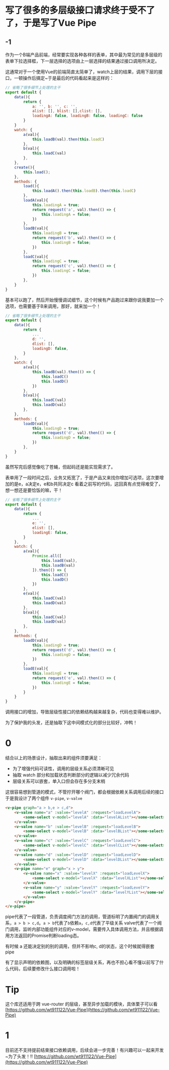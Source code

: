 # 写了很多的多层级接口请求终于受不了了，于是写了Vue Pipe

## -1
作为一个B端产品前端，经常要实现各种各样的表单，其中最为常见的是多层级的表单下拉选择框，下一层选择的选项由上一层选择的结果通过接口调用所决定。

这通常对于一个使用Vue的前端简直太简单了，watch上层的结果，调用下层的接口，一顿操作后搞定~于是最后的代码看起来是这样的：
```javascript
// 省略了很多细节上处理的主干
export default {
    data(){
        return {
            a: '', b: '', c: '',
            alist: [], blist: [],clist: [],
            loadingA: false, loadingB: false, loadingC: false
        }
    }
    watch: {
        a(val){
            this.loadB(val).then(this.loadC)
        },
        b(val){
            this.loadC(val)
        },
    },
    create(){
        this.load();
    },
    methods: {
        load(){
            this.loadA().then(this.loadB).then(this.loadC)
        },  
        loadA(val){
            this.loadingA = true;
            return request('a', val).then(() => {
                this.loadingA = false;
            })
        },
        loadB(val){
            this.loadingB = true;
            return request('b', val).then(() => {
                this.loadingB = false;
            })
        },
        loadC(val){
            this.loadingC = true;
            return request('c', val).then(() => {
                this.loadingC = false;
            })
        },
    }
}
```
基本可以跑了，然后开始慢慢调试细节，这个时候有产品跑过来跟你说我要加一个选项，也需要基于B来调用，那好，就来加一个！

```javascript
// 省略了很多细节上处理的主干
export default {
    data(){
        return {
            ... 
            d: '',
            dlist: [],
            loadingD: false,
        }
    },
    watch: {
        a(val){
            this.loadB(val).then(() => {
                this.loadC()
                this.loadD()
            })
        },
        b(val){
            this.loadC(val)
            this.loadD(val)
        },
    },
    methods: {
        loadD(val){
            this.loadingD = true;
            return request('d', val).then(() => {
                this.loadingD = false;
            })
        },
    }
}

```
虽然写完后感觉像吃了苍蝇，但起码还是能实现需求了。

表单用了一段时间之后，业务又拓宽了，于是产品又来找你增加可选项，这次要增加的是e，a决定e，e和b共同决定c
看着之前写的代码，这回真有点觉得难受了，想一想还是要恰饭的嘛，干！

```javascript
// 省略了很多细节上处理的主干
export default {
    data(){
        return {
            ... 
            e: '',
            elist: [],
            loadingE: false,
        }
    },
    watch: {
        a(val){
            Promise.all([
                this.loadE(val), 
                this.loadB(val)
            ]).then(() => {
                this.loadC()
                this.loadD()
            })
        },
        e(val){
            this.loadC(val)
            this.loadD(val)
        },
        b(val){
            this.loadC(val)
            this.loadD(val)
        },
    },
    methods: {
        loadD(val){
            this.loadingD = true;
            return request('d', val).then(() => {
                this.loadingD = false;
            })
        },
        loadE(val){
            this.loadingE = true;
            return request('e', val).then(() => {
                this.loadingE = false;
            })
        }
    }
}

```
调用接口的增加，导致层级性接口的依赖结构越来越复杂，代码也变得难以维护。

为了保护我的头发，还是抽取下这中间模式化的部分比较好，冲鸭！

# 0
结合以上的场景设计，抽取出来的组件须要满足：
+ 为了增强代码可读性，调用的层级关系必须清晰可见
+ 抽取 watch 部分和加载状态判断部分的逻辑以减少冗余代码
+ 层级关系可以嵌套，单入口但会存在多分支末梢

这很容易想到管道的模式，不管拧开哪个阀门，都会根据依赖关系调用后续的接口
于是我设计了两个组件 ```v-pipe```, ```v-valve```
```html
<v-pipe graph="a > b,e > c,d">
    <v-valve name="a" :valve="levelA" :request="loadLevelA">
        <some-select v-model="levelA" :data="levelAList"></some-select>
    </v-valve>
    <v-valve name="b" :valve="levelB" :request="loadLevelB">
        <some-select v-model="levelB" :data="levelBList"></some-select>
    </v-valve>
    <v-valve name="c" :valve="levelC" :request="loadLevelC">
        <some-select v-model="levelC" :data="levelCList"></some-select>
    </v-valve>
    <v-valve name="d" :valve="levelD" :request="loadLevelD">
        <some-select v-model="levelD" :data="levelDList"></some-select>
    </v-valve>
    <v-pipe name="e" graph="x > y">
        <v-valve name="x" :valve="levelX" :request="loadLevelX">
            <some-select v-model="levelX" :data="levelXList"></some-select>
        </v-valve>
        <v-valve name="y" :valve="levelY" :request="loadLevelY">
            <some-select v-model="levelY" :data="levelYList"></some-select>
        </v-valve>
    </v-pipe>
</v-pipe>
```
pipe代表了一段管道，负责调度阀门方法的调用，管道标明了内置阀门的调用关系，```a > b > c,d```。```a > b```代表了```b```依赖```a```，```c,d```代表了平级关系
valve代表了一个阀门调用，监听内部功能组件对应的v-model，需要传入具体调用方法，并且根据调用方法返回的Promise判断loading态。

有时候 a 还能决定别的别的调用，但并不影响c, d的状态，这个时候就得嵌套 pipe

有了显示声明的依赖图，以及明确的标签层级关系，再也不担心看不懂以前写了什么代码，后续要修改什么接口调用啦！

# Tip
这个库还适用于跨 vue-router 的层级，甚至异步加载的模块，具体栗子可以看 [https://github.com/wt911122/Vue-Pipe](https://github.com/wt911122/Vue-Pipe)

# 1
目前还不支持提前结束接口依赖调用，后续会进一步完善！有兴趣可以一起来开发~为了头发！!!
[https://github.com/wt911122/Vue-Pipe](https://github.com/wt911122/Vue-Pipe)
